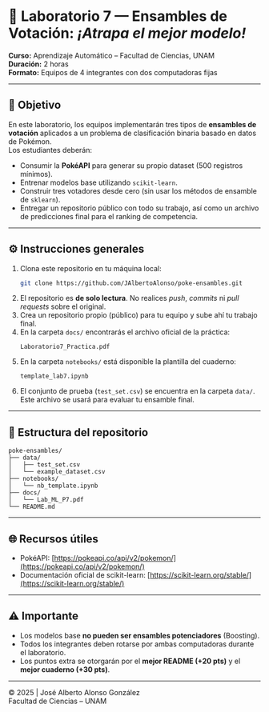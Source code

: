 # 🧩 Laboratorio 7 — Ensambles de Votación: *¡Atrapa el mejor modelo!*

**Curso:** Aprendizaje Automático – Facultad de Ciencias, UNAM  
**Duración:** 2 horas  
**Formato:** Equipos de 4 integrantes con dos computadoras fijas

---

## 🎯 Objetivo
En este laboratorio, los equipos implementarán tres tipos de **ensambles de votación** aplicados a un problema de clasificación binaria basado en datos de Pokémon.  
Los estudiantes deberán:
- Consumir la **PokéAPI** para generar su propio dataset (500 registros mínimos).  
- Entrenar modelos base utilizando `scikit-learn`.  
- Construir tres votadores desde cero (sin usar los métodos de ensamble de `sklearn`).  
- Entregar un repositorio público con todo su trabajo, así como un archivo de predicciones final para el ranking de competencia.

---

## ⚙️ Instrucciones generales
1. Clona este repositorio en tu máquina local:
   ```bash
   git clone https://github.com/JAlbertoAlonso/poke-ensambles.git
   ```
2. El repositorio es **de solo lectura**. No realices *push*, *commits* ni *pull requests* sobre el original.
3. Crea un repositorio propio (público) para tu equipo y sube ahí tu trabajo final.
4. En la carpeta `docs/` encontrarás el archivo oficial de la práctica:
   ```
   Laboratorio7_Practica.pdf
   ```
5. En la carpeta `notebooks/` está disponible la plantilla del cuaderno:
   ```
   template_lab7.ipynb
   ```
6. El conjunto de prueba (`test_set.csv`) se encuentra en la carpeta `data/`.  
   Este archivo se usará para evaluar tu ensamble final.

---

## 📂 Estructura del repositorio

```
poke-ensambles/
├── data/
│   ├── test_set.csv
│   └── example_dataset.csv
├── notebooks/
│   └── nb_template.ipynb
├── docs/
│   └── Lab_ML_P7.pdf
└── README.md
```

---

## 🌐 Recursos útiles
- PokéAPI: [https://pokeapi.co/api/v2/pokemon/](https://pokeapi.co/api/v2/pokemon/)
- Documentación oficial de scikit-learn: [https://scikit-learn.org/stable/](https://scikit-learn.org/stable/)

---

## ⚠️ Importante
- Los modelos base **no pueden ser ensambles potenciadores** (Boosting).  
- Todos los integrantes deben rotarse por ambas computadoras durante el laboratorio.  
- Los puntos extra se otorgarán por el **mejor README (+20 pts)** y el **mejor cuaderno (+30 pts)**.

---

© 2025 | José Alberto Alonso González  
Facultad de Ciencias – UNAM
